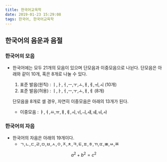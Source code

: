 ```yaml
---
title: 한국어교육학
date: 2019-01-23 15:29:08
tags: 한국어, 한국어교육학
---
```


## 한국어의 음운과 음절
### 한국어의 모음
- 한국어에는 모두 21개의 모음이 있으며 단모음과 이중모음으로 나뉜다. 단모음은 아래와 같이 10개, 혹은 8개로 나눌 수 있다.
  1. 표준 발음(원칙) : ㅣ,ㅏ,ㅓ,ㅡ,ㅜ,ㅗ,ㅐ,ㅔ,ㅟ,ㅚ (10개)
  2. 표준 발음(허용) : ㅣ,ㅏ,ㅓ,ㅡ,ㅜ,ㅗ,ㅐ,ㅔ (8개)
  
  단모음을 8개로 셀 경우, 자연히 이중모음은 아래의 13개가 된다.
  - 이중모음 : ㅑ,ㅕ,ㅛ,ㅠ,ㅒ,ㅖ,ㅚ,ㅟ,ㅢ,ㅙ,ㅞ,ㅝ,ㅘ

### 한국어의 자음
- 한국어의 자음은 아래의 19개이다.
  - ㄱ,ㄴ,ㄷ,ㄹ,ㅁ,ㅂ,ㅅ,ㅇ,ㅈ,ㅊ,ㅋ,ㅌ,ㅍ,ㅎ,ㄲ,ㄸ,ㅃ,ㅆ,ㅉ

$$a^2 + b^2 = c^2$$
